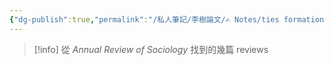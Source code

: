 ```yaml
---
{"dg-publish":true,"permalink":"/私人筆記/李樹論文/✍️ Notes/ties formation的文獻/","title":"ties formation 文獻","tags":["📋思考便利貼","李樹論文"],"noteIcon":"3","created":"2025-06-10T19:14:43.000+08:00","updated":"2025-06-10T19:20:00.466+08:00"}
---
```



> [!info] 從 *Annual Review of Sociology* 找到的幾篇 reviews 

